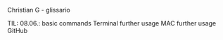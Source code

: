 Christian G - glissario

TIL:
08.06.: basic commands Terminal
further usage MAC
further usage GitHub
